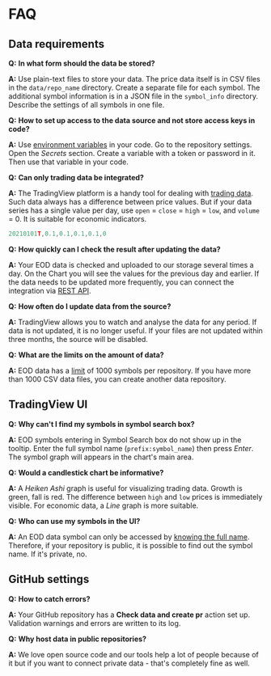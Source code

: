 [data_formats]: data.md#data-formats
[data_limits]: data.md#updating-the-data
[ui_symbol_search]: ui.md#symbol-search
[env_var]: https://docs.github.com/en/actions/learn-github-actions/environment-variables
[rest_api]: https://www.tradingview.com/brokerage-integration/

# FAQ

## Data requirements

__Q:__ __In what form should the data be stored?__

__A:__ Use plain-text files to store your data.
The price data itself is in CSV files in the `data/repo_name` directory. Create a separate file for each symbol. 
The additional symbol information is in a JSON file in the `symbol_info` directory. Describe the settings of all symbols in one file.

__Q:__ __How to set up access to the data source and not store access keys in code?__

__A:__ Use [environment variables][env_var] in your code.
Go to the repository settings. Open the _Secrets_ section. Create a variable with a token or password in it. Then use that variable in your code.

__Q:__ __Can only trading data be integrated?__

__A:__ The TradingView platform is a handy tool for dealing with [trading data][data_formats]. 
Such data always has a difference between price values. 
But if your data series has a single value per day, use `open` = `close` = `high` = `low`, and `volume` = 0.
It is suitable for economic indicators.

```js
20210101T,0.1,0.1,0.1,0.1,0
```

__Q:__ __How quickly can I check the result after updating the data?__

__A:__ Your EOD data is checked and uploaded to our storage several times a day. 
On the Chart you will see the values for the previous day and earlier.
If the data needs to be updated more frequently, you can connect the integration via [REST API][rest_api].

__Q:__ __How often do I update data from the source?__

__A:__ TradingView allows you to watch and analyse the data for any period. 
If data is not updated, it is no longer useful.
If your files are not updated within three months, the source will be disabled.

__Q:__ __What are the limits on the amount of data?__

__A:__ EOD data has a [limit][data_limits] of 1000 symbols per repository. 
If you have more than 1000 CSV data files, you can create another data repository.

## TradingView UI

__Q:__ __Why can't I find my symbols in symbol search box?__

__A:__ EOD symbols entering in Symbol Search box do not show up in the tooltip.
Enter the full symbol name (`prefix:symbol_name`) then press _Enter_. The symbol graph will appears in the chart's main area.

__Q:__ __Would a candlestick chart be informative?__

__A:__ A _Heiken Ashi_ graph is useful for visualizing trading data. Growth is green, fall is red.
The difference between `high` and `low` prices is immediately visible. For economic data, a _Line_ graph is more suitable.

__Q:__ __Who can use my symbols in the UI?__

__A:__ An EOD data symbol can only be accessed by [knowing the full name][ui_symbol_search].
Therefore, if your repository is public, it is possible to find out the symbol name. If it's private, no.

## GitHub settings

__Q:__ __How to catch errors?__

__A:__ Your GitHub repository has a __Check data and create pr__ action set up. 
Validation warnings and errors are written to its log.

__Q:__ __Why host data in public repositories?__

__A:__ We love open source code and our tools help a lot of people because of it but if you want to connect private data - that's completely fine as well.
